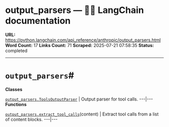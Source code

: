 # output_parsers — 🦜🔗 LangChain  documentation

**URL:** https://python.langchain.com/api_reference/anthropic/output_parsers.html
**Word Count:** 17
**Links Count:** 71
**Scraped:** 2025-07-21 07:58:35
**Status:** completed

---

# `output_parsers`\#

**Classes**

[`output_parsers.ToolsOutputParser`](https://python.langchain.com/api_reference/anthropic/output_parsers/langchain_anthropic.output_parsers.ToolsOutputParser.html#langchain_anthropic.output_parsers.ToolsOutputParser "langchain_anthropic.output_parsers.ToolsOutputParser") | Output parser for tool calls.   ---|---      **Functions**

[`output_parsers.extract_tool_calls`](https://python.langchain.com/api_reference/anthropic/output_parsers/langchain_anthropic.output_parsers.extract_tool_calls.html#langchain_anthropic.output_parsers.extract_tool_calls "langchain_anthropic.output_parsers.extract_tool_calls")\(content\) | Extract tool calls from a list of content blocks.   ---|---